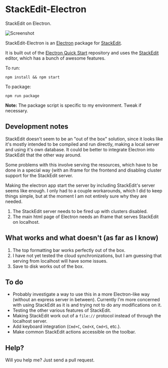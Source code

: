 # StackEdit-Electron

StackEdit on Electron.

![Screenshot](https://raw.githubusercontent.com/ajf-/MarkdownEditor/master/screenshot.png)

StackEdit-Electron is an [Electron](http://electron.atom.io) package for [StackEdit](https://stackedit.io/).

It is built out of the [Electron Quick Start](https://github.com/atom/electron-quick-start) repository and uses the [StackEdit](https://stackedit.io/) editor, which has a bunch of awesome features.

To run: 

```
npm install && npm start
```

To package: 

```
npm run package
``` 
**Note:** The package script is specific to my environment. Tweak if necessary.

## Development notes

StackEdit doesn't seem to be an "out of the box" solution, since it looks like it's mostly intended to be compiled and run directly, making a local server and using it's own database. It could be better to integrate Electron into StackEdit that the other way around. 

Some problems with this involve serving the resources, which have to be done in a special way (with an iframe for the frontend and disabling cluster support for the StackEdit server. 

Making the electron app start the server by including StackEdit's server seems like enough. I only had to a couple workarounds, which I did to keep things simple, but at the moment I am not entirely sure why they are needed. 

1. The StackEdit server needs to be fired up with clusters disabled. 
2. The main html page of Electron needs an iframe that serves StackEdit on localhost. 

## What works and what doesn't (as far as I know)

1. The top formatting bar works perfectly out of the box. 
2. I have not yet tested the cloud synchronizations, but I am guessing that serving from localhost will have some issues.
3. Save to disk works out of the box. 

## To do

- Probably investigate a way to use this in a more Electron-like way (without an express server in between). Currently I'm more concerned with using StackEdit as it is and trying not to do any modifications on it. 
- Testing the other various features of StackEdit. 
- Making StackEdit work out of a `file://` protocol instead of through the localhost server. 
- Add keyboard integration (`Cmd+C`, `Cmd+X`, `Cmd+S`, etc.).
- Make common StackEdit actions accessible on the toolbar.

## Help? 

Will you help me? Just send a pull request. 